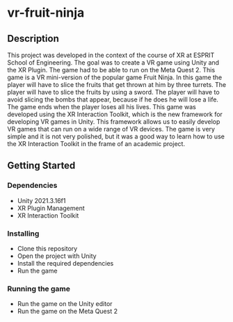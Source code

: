 # vr-fruit-ninja

## Description

This project was developed in the context of the course of XR at ESPRIT School of Engineering. The goal was to create a VR game using Unity and the XR Plugin. The game had to be able to run on the Meta Quest 2.
This game is a VR mini-version of the popular game Fruit Ninja. In this game the player will have to slice the fruits that get thrown at him by three turrets. The player will have to slice the fruits by using a sword. The player will have to avoid slicing the bombs that appear, because if he does he will lose a life. The game ends when the player loses all his lives. This game was developed using the XR Interaction Toolkit, which is the new framework for developing VR games in Unity. This framework allows us to easily develop VR games that can run on a wide range of VR devices. The game is very simple and it is not very polished, but it was a good way to learn how to use the XR Interaction Toolkit in the frame of an academic project.

## Getting Started

### Dependencies

* Unity 2021.3.16f1
* XR Plugin Management
* XR Interaction Toolkit

### Installing

* Clone this repository
* Open the project with Unity
* Install the required dependencies
* Run the game

### Running the game

* Run the game on the Unity editor
* Run the game on the Meta Quest 2

